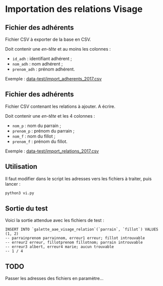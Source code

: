 # Importation des relations Visage


## Fichier des adhérents

Fichier CSV à exporter de la base en CSV.

Doit contenir une *en-tête* et au moins les colonnes :
* `id_adh` : identifiant adhérent ;
* `nom_adh` : nom adhérent ;
* `prenom_adh` : prénom adhérent.

Exemple : [data-test/import_adherents_2017.csv](data-test/import_adherents_2017.csv)


## Fichier des adhérents

Fichier CSV contenant les relations à ajouter. A écrire.

Doit contenir une *en-tête* et les 4 colonnes :
* `nom_p` : nom du parrain ;
* `prenom_p` : prénom du parrain ;
* `nom_f` : nom du fillot ;
* `prenom_f` : prénom du fillot.

Exemple : [data-test/import_relations_2017.csv](data-test/import_relations_2017.csv)


## Utilisation

Il faut modifier dans le script les adresses vers les fichiers à traiter, puis lancer :

```sh
python3 vi.py
```

## Sortie du test

Voici la sortie attendue avec les fichiers de test :

```
INSERT INTO `galette_aae_visage_relation`(`parrain`, `fillot`) VALUES (1, 2)
-- parrainprenom parrainnom, erreur1 erreur; fillot introuvable
-- erreur2 erreur, fillotprenom fillotnom; parrain introuvable
-- erreur3 albert, erreur4 marie; aucun trouvable
-- 1 / 4
```


## TODO

Passer les adresses des fichiers en paramètre...
